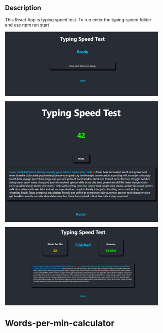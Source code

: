 


## Description
This React App is typing speed test. To run enter the typing-speed folder and use 
npm run start



![alt text](https://github.com/awilson02/typingSpeed/blob/master/images/home.PNG)

![alt text](https://github.com/awilson02/typingSpeed/blob/master/images/duringTest.png)

![alt text](https://github.com/awilson02/typingSpeed/blob/master/images/results.PNG)

# Words-per-min-calculator
